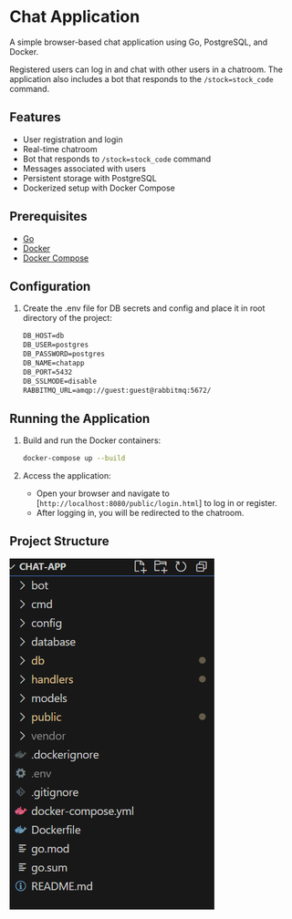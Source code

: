 # Chat Application

A simple browser-based chat application using Go, PostgreSQL, and Docker. 

Registered users can log in and chat with other users in a chatroom.
The application also includes a bot that responds to the `/stock=stock_code` command.

## Features

- User registration and login
- Real-time chatroom
- Bot that responds to `/stock=stock_code` command
- Messages associated with users
- Persistent storage with PostgreSQL
- Dockerized setup with Docker Compose

## Prerequisites
- [Go](https://go.dev/doc/install)
- [Docker](https://www.docker.com/get-started)
- [Docker Compose](https://docs.docker.com/compose/install/)

## Configuration

1. Create the .env file for DB secrets and config and place it in root directory of the project:
    ```env
    DB_HOST=db
    DB_USER=postgres
    DB_PASSWORD=postgres
    DB_NAME=chatapp
    DB_PORT=5432
    DB_SSLMODE=disable
    RABBITMQ_URL=amqp://guest:guest@rabbitmq:5672/
    ```

## Running the Application

1. Build and run the Docker containers:

    ```bash
    docker-compose up --build
    ```

2. Access the application:

    - Open your browser and navigate to [`http://localhost:8080/public/login.html`] to log in or register.
    - After logging in, you will be redirected to the chatroom.

## Project Structure

![alt text](image.png)